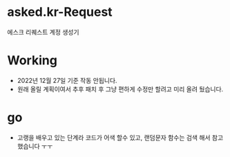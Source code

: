 # asked.kr-Request
에스크 리퀘스트 계정 생성기

# Working
- 2022년 12월 27일 기준 작동 안됩니다.
- 원래 올릴 계획이여서 추후 패치 후 그냥 편하게 수정만 할려고 미리 올려 뒀습니다.

# go 
- 고랭을 배우고 있는 단계라 코드가 어색 할수 있고, 랜덤문자 함수는 검색 해서 참고 했습니다 ㅜㅜ 

